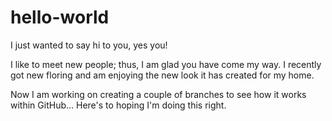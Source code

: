 # hello-world


I just wanted to say hi to you, yes you!

I like to meet new people; thus, I am glad you have come my way. I recently got new floring and am enjoying the new look it has created for my home. 

Now I am working on creating a couple of branches to see how it works within GitHub... Here's to hoping I'm doing this right. 
